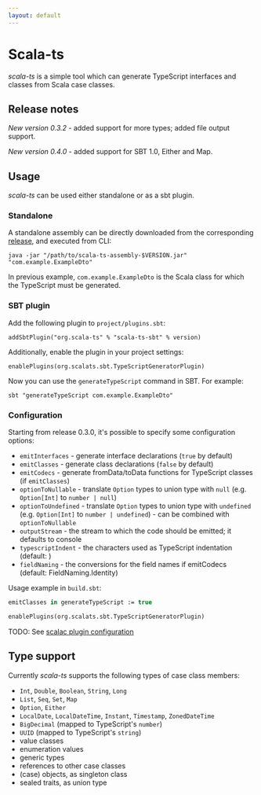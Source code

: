 ```yaml
---
layout: default
---
```


# Scala-ts

*scala-ts* is a simple tool which can generate TypeScript interfaces and classes from Scala case classes.

## Release notes

*New version 0.3.2* - added support for more types; added file output support.

*New version 0.4.0* - added support for SBT 1.0, Either and Map.

## Usage

*scala-ts* can be used either standalone or as a sbt plugin.

### Standalone

A standalone assembly can be directly downloaded from the corresponding [release](https://github.com/scala-ts/scala-ts/releases), and executed from CLI:

    java -jar "/path/to/scala-ts-assembly-$VERSION.jar" "com.example.ExampleDto"

In previous example, `com.example.ExampleDto` is the Scala class for which the TypeScript must be generated.

### SBT plugin

Add the following plugin to `project/plugins.sbt`:

    addSbtPlugin("org.scala-ts" % "scala-ts-sbt" % version)

Additionally, enable the plugin in your project settings:

    enablePlugins(org.scalats.sbt.TypeScriptGeneratorPlugin)

Now you can use the `generateTypeScript` command in SBT. For example:

    sbt "generateTypeScript com.example.ExampleDto"

### Configuration

Starting from release 0.3.0, it's possible to specify some configuration options:

* `emitInterfaces` - generate interface declarations (`true` by default)
* `emitClasses` - generate class declarations (`false` by default)
* `emitCodecs` - generate fromData/toData functions for TypeScript classes (if `emitClasses`)
* `optionToNullable` - translate `Option` types to union type with `null` (e.g. `Option[Int]` to `number | null`)
* `optionToUndefined` - translate `Option` types to union type with `undefined` (e.g. `Option[Int]` to `number | undefined`) - can be combined with `optionToNullable`
* `outputStream` - the stream to which the code should be emitted; it defaults to console
* `typescriptIndent` - the characters used as TypeScript indentation (default: <tab>)
* `fieldNaming` - the conversions for the field names if emitCodecs (default: FieldNaming.Identity)

Usage example in `build.sbt`:

```ocaml
emitClasses in generateTypeScript := true

enablePlugins(org.scalats.sbt.TypeScriptGeneratorPlugin)
```

TODO: See [scalac plugin configuration](../core/src/test/resources/plugin-conf.xml)

## Type support

Currently *scala-ts* supports the following types of case class members:

* `Int`, `Double`, `Boolean`, `String`, `Long`
* `List`, `Seq`, `Set`, `Map`
* `Option`, `Either`
* `LocalDate`, `LocalDateTime`, `Instant`, `Timestamp`, `ZonedDateTime`
* `BigDecimal` (mapped to TypeScript's `number`)
* `UUID` (mapped to TypeScript's `string`)
* value classes
* enumeration values
* generic types
* references to other case classes
* (case) objects, as singleton class
* sealed traits, as union type
